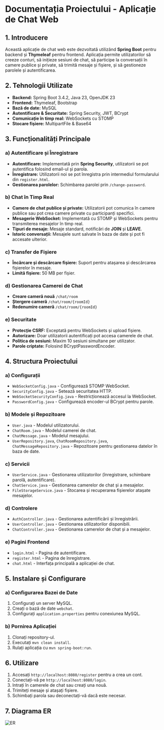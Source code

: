 # Documentația Proiectului - Aplicație de Chat Web

## 1. Introducere
Această aplicație de chat web este dezvoltată utilizând **Spring Boot** pentru backend și **Thymeleaf** pentru frontend. Aplicația permite utilizatorilor să creeze conturi, să inițieze sesiuni de chat, să participe la conversații în camere publice și private, să trimită mesaje și fișiere, și să gestioneze parolele și autentificarea.

## 2. Tehnologii Utilizate
- **Backend:** Spring Boot 3.4.2, Java 23, OpenJDK 23
- **Frontend:** Thymeleaf, Bootstrap
- **Bază de date:** MySQL
- **Autentificare & Securitate:** Spring Security, JWT, BCrypt
- **Comunicație în timp real:** WebSockets cu STOMP
- **Stocare fișiere:** MultipartFile & Base64

## 3. Funcționalități Principale
### a) Autentificare și Înregistrare
- **Autentificare:** Implementată prin **Spring Security**, utilizatorii se pot autentifica folosind email-ul și parola.
- **Înregistrare:** Utilizatorii noi se pot înregistra prin intermediul formularului din `register.html`.
- **Gestionarea parolelor:** Schimbarea parolei prin `/change-password`.

### b) Chat în Timp Real
- **Camere de chat publice și private:** Utilizatorii pot comunica în camere publice sau pot crea camere private cu participanți specifici.
- **Mesagerie WebSocket:** Implementată cu STOMP și WebSockets pentru transmiterea mesajelor în timp real.
- **Tipuri de mesaje:** Mesaje standard, notificări de **JOIN** și **LEAVE**.
- **Istoric conversații:** Mesajele sunt salvate în baza de date și pot fi accesate ulterior.

### c) Transfer de Fișiere
- **Încărcare și descărcare fișiere:** Suport pentru atașarea și descărcarea fișierelor în mesaje.
- **Limită fișiere:** 50 MB per fișier.

### d) Gestionarea Camerei de Chat
- **Creare cameră nouă** `/chat/room`
- **Ștergere cameră** `/chat/room/{roomId}`
- **Redenumire cameră** `/chat/room/{roomId}`

### e) Securitate
- **Protecție CSRF:** Exceptată pentru WebSockets și upload fișiere.
- **Autorizare:** Doar utilizatorii autentificați pot accesa camerele de chat.
- **Politica de sesiuni:** Maxim 10 sesiuni simultane per utilizator.
- **Parole criptate:** Folosind BCryptPasswordEncoder.

## 4. Structura Proiectului

### a) Configurații
- `WebSocketConfig.java` - Configurează STOMP WebSocket.
- `SecurityConfig.java` - Setează securitatea HTTP.
- `WebSocketSecurityConfig.java` - Restricționează accesul la WebSocket.
- `PasswordConfig.java` - Configurează encoder-ul BCrypt pentru parole.

### b) Modele și Repozitoare
- `User.java` - Modelul utilizatorului.
- `ChatRoom.java` - Modelul camerei de chat.
- `ChatMessage.java` - Modelul mesajului.
- `UserRepository.java`, `ChatRoomRepository.java`, `ChatMessageRepository.java` - Repozitoare pentru gestionarea datelor în baza de date.

### c) Servicii
- `UserService.java` - Gestionarea utilizatorilor (înregistrare, schimbare parolă, autentificare).
- `ChatService.java` - Gestionarea camerelor de chat și a mesajelor.
- `FileStorageService.java` - Stocarea și recuperarea fișierelor atașate mesajelor.

### d) Controlere
- `AuthController.java` - Gestionarea autentificării și înregistrării.
- `UserController.java` - Gestionarea utilizatorilor disponibili.
- `ChatController.java` - Gestionarea camerelor de chat și a mesajelor.

### e) Pagini Frontend
- `login.html` - Pagina de autentificare.
- `register.html` - Pagina de înregistrare.
- `chat.html` - Interfața principală a aplicației de chat.

## 5. Instalare și Configurare

### a) Configurarea Bazei de Date
1. Configurați un server MySQL.
2. Creați o bază de date `webchat`.
3. Configurați `application.properties` pentru conexiunea MySQL.

### b) Pornirea Aplicației
1. Clonați repository-ul.
2. Executați `mvn clean install`.
3. Rulați aplicația cu `mvn spring-boot:run`.

## 6. Utilizare
1. Accesați `http://localhost:8080/register` pentru a crea un cont.
2. Conectați-vă pe `http://localhost:8080/login`.
3. Intrați în camerele de chat sau creați una nouă.
4. Trimiteți mesaje și atașați fișiere.
5. Schimbați parola sau deconectați-vă dacă este necesar.

## 7. Diagrama ER
![ER](https://github.com/user-attachments/assets/ca4999d6-d0bf-467f-897b-986790c92468)


